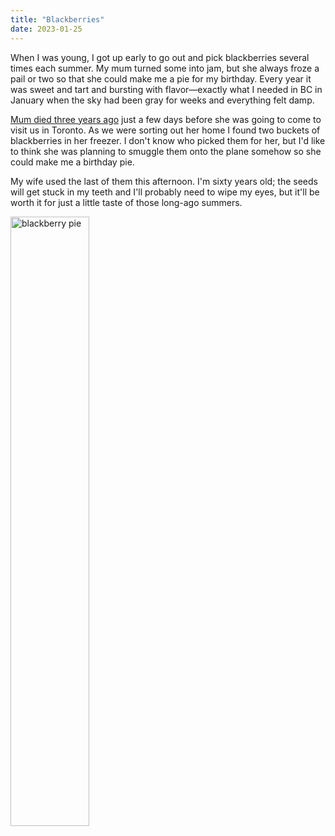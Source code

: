 ```yaml
---
title: "Blackberries"
date: 2023-01-25
---
```


When I was young,
I got up early to go out and pick blackberries several times each summer.
My mum turned some into jam,
but she always froze a pail or two
so that she could make me a pie for my birthday.
Every year it was sweet and tart and bursting with flavor—exactly what I needed
in BC in January
when the sky had been gray for weeks and everything felt damp.

[Mum died three years ago][mum]
just a few days before she was going to come to visit us in Toronto.
As we were sorting out her home I found two buckets of blackberries in her freezer.
I don't know who picked them for her,
but I'd like to think she was planning to smuggle them onto the plane somehow
so she could make me a birthday pie.

My wife used the last of them this afternoon.
I'm sixty years old;
the seeds will get stuck in my teeth and I'll probably need to wipe my eyes,
but it'll be worth it for just a little taste of those long-ago summers.

<img src="@root/files/2023/blackberry-pie.jpg" alt="blackberry pie" width="50%" class="centered">

[mum]: @root/2020/01/07/goodbye-mum/
